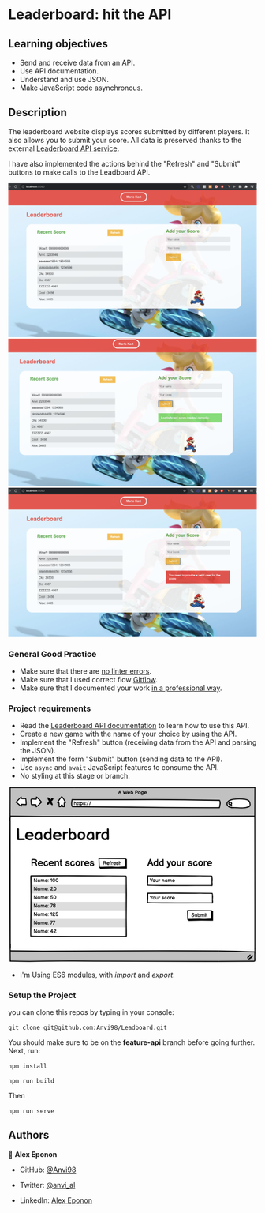 # Leaderboard: hit the API

## Learning objectives

- Send and receive data from an API.
- Use API documentation.
- Understand and use JSON.
- Make JavaScript code asynchronous.


## Description

The leaderboard website displays scores submitted by different players. It also allows you to submit your score. All data is preserved thanks to the external [Leaderboard API service](https://www.notion.so/microverse/Leaderboard-API-service-24c0c3c116974ac49488d4eb0267ade3).

I have also implemented the actions behind the "Refresh" and "Submit" buttons to make calls to the Leadboard API.

![screen](screen1.png)
![screen](screen2.png)
![screen](screen3.png)


### General Good Practice

- Make sure that there are [no linter errors](https://github.com/microverseinc/linters-config).
- Make sure that I used correct flow [Gitflow](https://github.com/microverseinc/curriculum-transversal-skills/blob/main/git-github/articles/github_flow.md).
- Make sure that I documented your work [in a professional way](https://github.com/microverseinc/curriculum-transversal-skills/blob/main/documentation/articles/professional_repo_rules.md).


### Project requirements

- Read the [Leaderboard API documentation](https://www.notion.so/microverse/Leaderboard-API-service-24c0c3c116974ac49488d4eb0267ade3) to learn how to use this API.
- Create a new game with the name of your choice by using the API.
- Implement the "Refresh" button (receiving data from the API and parsing the JSON).
- Implement the form "Submit" button (sending data to the API).
- Use `async` and `await` JavaScript features to consume the API.
- No styling at this stage or branch.

<p align="center">
  <img src="./leaderboard_wireframe.png" alt="Basic UI"  width="500px"/>
</p>

- I'm Using ES6 modules, with *import* and *export*.

### Setup the Project
you can clone this repos by typing in your console:
````
git clone git@github.com:Anvi98/Leadboard.git
````
You should make sure to be on the **feature-api** branch before going further.
Next, run:
````
npm install
````
```
npm run build
```
Then
```
npm run serve
```

## **Authors**

👤 **Alex Eponon**
​
- GitHub: [@Anvi98](https://github.com/Anvi98)

- Twitter: [@anvi_al](https://twitter.com/anvi_al)

- LinkedIn: [Alex Eponon](https://www.linkedin.com/in/anvi-alex-eponon/)

